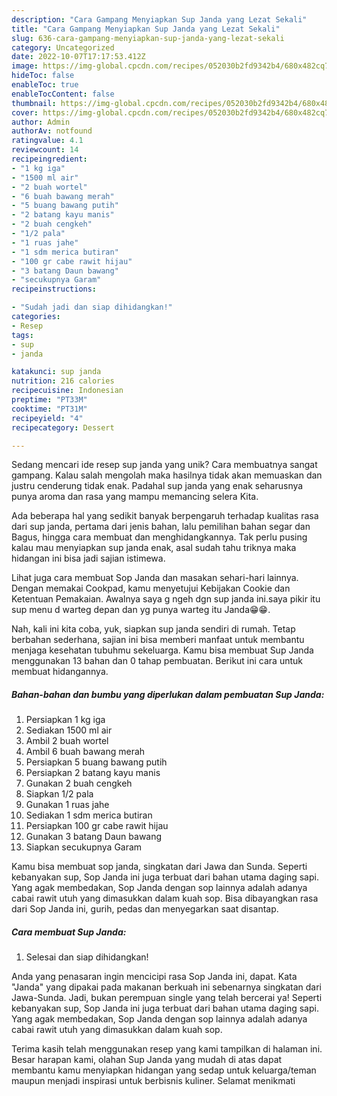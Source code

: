 ```yaml
---
description: "Cara Gampang Menyiapkan Sup Janda yang Lezat Sekali"
title: "Cara Gampang Menyiapkan Sup Janda yang Lezat Sekali"
slug: 636-cara-gampang-menyiapkan-sup-janda-yang-lezat-sekali
category: Uncategorized
date: 2022-10-07T17:17:53.412Z
image: https://img-global.cpcdn.com/recipes/052030b2fd9342b4/680x482cq70/sup-janda-foto-resep-utama.jpg
hideToc: false
enableToc: true
enableTocContent: false
thumbnail: https://img-global.cpcdn.com/recipes/052030b2fd9342b4/680x482cq70/sup-janda-foto-resep-utama.jpg
cover: https://img-global.cpcdn.com/recipes/052030b2fd9342b4/680x482cq70/sup-janda-foto-resep-utama.jpg
author: Admin
authorAv: notfound
ratingvalue: 4.1
reviewcount: 14
recipeingredient:
- "1 kg iga"
- "1500 ml air"
- "2 buah wortel"
- "6 buah bawang merah"
- "5 buang bawang putih"
- "2 batang kayu manis"
- "2 buah cengkeh"
- "1/2 pala"
- "1 ruas jahe"
- "1 sdm merica butiran"
- "100 gr cabe rawit hijau"
- "3 batang Daun bawang"
- "secukupnya Garam"
recipeinstructions:

- "Sudah jadi dan siap dihidangkan!"
categories:
- Resep
tags:
- sup
- janda

katakunci: sup janda 
nutrition: 216 calories
recipecuisine: Indonesian
preptime: "PT33M"
cooktime: "PT31M"
recipeyield: "4"
recipecategory: Dessert

---
```





Sedang mencari ide resep sup janda yang unik? Cara membuatnya sangat gampang. Kalau salah mengolah maka hasilnya tidak akan memuaskan dan justru cenderung tidak enak. Padahal sup janda yang enak seharusnya punya aroma dan rasa yang mampu memancing selera Kita.





Ada beberapa hal yang sedikit banyak berpengaruh terhadap kualitas rasa dari sup janda, pertama dari jenis bahan, lalu pemilihan bahan segar dan Bagus, hingga cara membuat dan menghidangkannya. Tak perlu pusing kalau mau menyiapkan sup janda enak,      asal sudah tahu triknya maka hidangan ini bisa jadi sajian istimewa.














Lihat juga cara membuat Sop Janda dan masakan sehari-hari lainnya. Dengan memakai Cookpad, kamu menyetujui Kebijakan Cookie dan Ketentuan Pemakaian. Awalnya saya g ngeh dgn sup janda ini.saya pikir itu sup menu d warteg depan dan yg punya warteg itu Janda😁😁.






Nah, kali ini kita coba, yuk, siapkan sup janda sendiri di rumah. Tetap berbahan sederhana, sajian ini bisa memberi manfaat untuk membantu menjaga kesehatan tubuhmu sekeluarga. Kamu bisa membuat Sup Janda menggunakan 13 bahan dan 0 tahap pembuatan. Berikut ini cara untuk membuat hidangannya.

<!--inarticleads1-->

##### Bahan-bahan dan bumbu yang diperlukan dalam pembuatan Sup Janda:

1. Persiapkan 1 kg iga
1. Sediakan 1500 ml air
1. Ambil 2 buah wortel
1. Ambil 6 buah bawang merah
1. Persiapkan 5 buang bawang putih
1. Persiapkan 2 batang kayu manis
1. Gunakan 2 buah cengkeh
1. Siapkan 1/2 pala
1. Gunakan 1 ruas jahe
1. Sediakan 1 sdm merica butiran
1. Persiapkan 100 gr cabe rawit hijau
1. Gunakan 3 batang Daun bawang
1. Siapkan secukupnya Garam


Kamu bisa membuat sop janda, singkatan dari Jawa dan Sunda. Seperti kebanyakan sup, Sop Janda ini juga terbuat dari bahan utama daging sapi. Yang agak membedakan, Sop Janda dengan sop lainnya adalah adanya cabai rawit utuh yang dimasukkan dalam kuah sop. Bisa dibayangkan rasa dari Sop Janda ini, gurih, pedas dan menyegarkan saat disantap. 

<!--inarticleads2-->

##### Cara membuat Sup Janda:


1. Selesai dan siap dihidangkan!

Anda yang penasaran ingin mencicipi rasa Sop Janda ini, dapat. Kata &#34;Janda&#34; yang dipakai pada makanan berkuah ini sebenarnya singkatan dari Jawa-Sunda. Jadi, bukan perempuan single yang telah bercerai ya! Seperti kebanyakan sup, Sop Janda ini juga terbuat dari bahan utama daging sapi. Yang agak membedakan, Sop Janda dengan sop lainnya adalah adanya cabai rawit utuh yang dimasukkan dalam kuah sop. 

Terima kasih telah menggunakan resep yang kami tampilkan di halaman ini. Besar harapan kami, olahan Sup Janda yang mudah di atas dapat membantu kamu menyiapkan hidangan yang sedap untuk keluarga/teman maupun menjadi inspirasi untuk berbisnis kuliner. Selamat menikmati
